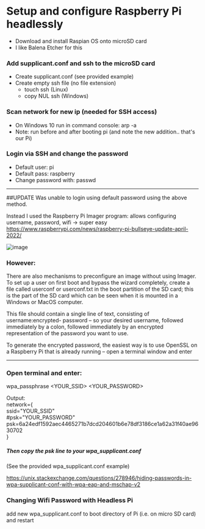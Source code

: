 # Setup and configure Raspberry Pi headlessly
* Download and install Raspian OS onto microSD card
* I like Balena Etcher for this

### Add supplicant.conf and ssh to the microSD card
* Create supplicant.conf (see provided example)
* Create empty ssh file (no file extension)
  * touch ssh (Linux)
  * copy NUL ssh (Windows)


### Scan network for new ip (needed for SSH access)
* On Windows 10 run in command console: arp -a
* Note: run before and after booting pi (and note the new addition.. that's our Pi)


### Login via SSH and change the password
* Default user: pi
* Default pass: raspberry
* Change password with: passwd

-------------------------------------------------------------  
##UPDATE
Was unable to login using default password using the above method.  

Instead I used the Raspberry Pi Imager program: allows configuring username, password, wifi -> super easy  
https://www.raspberrypi.com/news/raspberry-pi-bullseye-update-april-2022/

![image](https://github.com/SkyDeBaun/headless_pi/assets/43687571/85374c00-5224-414b-91e9-f7dfebf183f8)

### However:
There are also mechanisms to preconfigure an image without using Imager. To set up a user on first boot and bypass the wizard completely, create a file called userconf or userconf.txt in the boot partition of the SD card; this is the part of the SD card which can be seen when it is mounted in a Windows or MacOS computer.

This file should contain a single line of text, consisting of username:encrypted- password – so your desired username, followed immediately by a colon, followed immediately by an encrypted representation of the password you want to use.

To generate the encrypted password, the easiest way is to use OpenSSL on a Raspberry Pi that is already running – open a terminal window and enter


-----------------------------------------------------------------  
### Open terminal and enter:  
wpa_passphrase <YOUR_SSID> <YOUR_PASSWORD>  

Output:  
network={  
    ssid="YOUR_SSID"  
    #psk="YOUR_PASSWORD"  
    psk=6a24edf1592aec4465271b7dcd204601b6e78df3186ce1a62a31f40ae9630702  
}  

##### Then copy the psk line to your wpa_supplicant.conf
(See the provided wpa_supplicant.conf example)

https://unix.stackexchange.com/questions/278946/hiding-passwords-in-wpa-supplicant-conf-with-wpa-eap-and-mschap-v2


### Changing Wifi Password with Headless Pi  
add new wpa_supplicant.conf to boot directory of Pi (i.e. on micro SD card) and restart
